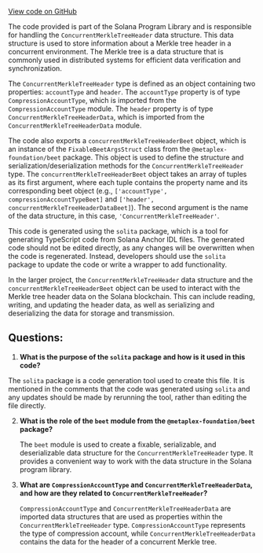 [View code on GitHub](https://github.com/solana-labs/solana-program-library/account-compression/sdk/src/generated/types/ConcurrentMerkleTreeHeader.ts)

The code provided is part of the Solana Program Library and is responsible for handling the `ConcurrentMerkleTreeHeader` data structure. This data structure is used to store information about a Merkle tree header in a concurrent environment. The Merkle tree is a data structure that is commonly used in distributed systems for efficient data verification and synchronization.

The `ConcurrentMerkleTreeHeader` type is defined as an object containing two properties: `accountType` and `header`. The `accountType` property is of type `CompressionAccountType`, which is imported from the `CompressionAccountType` module. The `header` property is of type `ConcurrentMerkleTreeHeaderData`, which is imported from the `ConcurrentMerkleTreeHeaderData` module.

The code also exports a `concurrentMerkleTreeHeaderBeet` object, which is an instance of the `FixableBeetArgsStruct` class from the `@metaplex-foundation/beet` package. This object is used to define the structure and serialization/deserialization methods for the `ConcurrentMerkleTreeHeader` type. The `concurrentMerkleTreeHeaderBeet` object takes an array of tuples as its first argument, where each tuple contains the property name and its corresponding beet object (e.g., `['accountType', compressionAccountTypeBeet]` and `['header', concurrentMerkleTreeHeaderDataBeet]`). The second argument is the name of the data structure, in this case, `'ConcurrentMerkleTreeHeader'`.

This code is generated using the `solita` package, which is a tool for generating TypeScript code from Solana Anchor IDL files. The generated code should not be edited directly, as any changes will be overwritten when the code is regenerated. Instead, developers should use the `solita` package to update the code or write a wrapper to add functionality.

In the larger project, the `ConcurrentMerkleTreeHeader` data structure and the `concurrentMerkleTreeHeaderBeet` object can be used to interact with the Merkle tree header data on the Solana blockchain. This can include reading, writing, and updating the header data, as well as serializing and deserializing the data for storage and transmission.
## Questions: 
 1. **What is the purpose of the `solita` package and how is it used in this code?**

   The `solita` package is a code generation tool used to create this file. It is mentioned in the comments that the code was generated using `solita` and any updates should be made by rerunning the tool, rather than editing the file directly.

2. **What is the role of the `beet` module from the `@metaplex-foundation/beet` package?**

   The `beet` module is used to create a fixable, serializable, and deserializable data structure for the `ConcurrentMerkleTreeHeader` type. It provides a convenient way to work with the data structure in the Solana program library.

3. **What are `CompressionAccountType` and `ConcurrentMerkleTreeHeaderData`, and how are they related to `ConcurrentMerkleTreeHeader`?**

   `CompressionAccountType` and `ConcurrentMerkleTreeHeaderData` are imported data structures that are used as properties within the `ConcurrentMerkleTreeHeader` type. `CompressionAccountType` represents the type of compression account, while `ConcurrentMerkleTreeHeaderData` contains the data for the header of a concurrent Merkle tree.